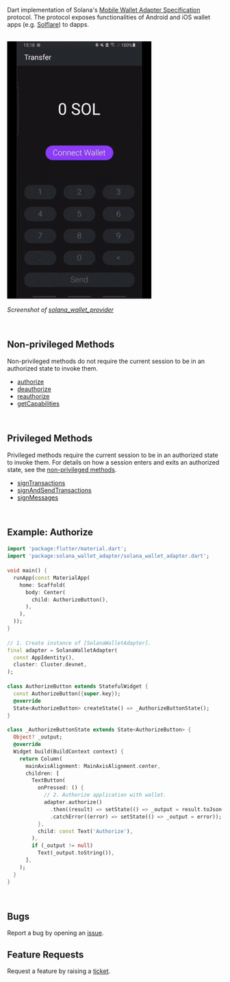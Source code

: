 Dart implementation of Solana's [Mobile Wallet Adapter Specification](https://solana-mobile.github.io/mobile-wallet-adapter/spec/spec.html) protocol. The protocol exposes functionalities of Android and iOS wallet apps (e.g. [Solflare](https://solflare.com/)) to dapps.

<br>

<img src="https://github.com/merigo-labs/example-apps/blob/master/docs/images/solana_wallet_provider_authorize.gif?raw=true" alt="Authorize App" height="600">
<br>

*Screenshot of [solana_wallet_provider](https://pub.dev/packages/solana_wallet_provider)*

<br>

## Non-privileged Methods
Non-privileged methods do not require the current session to be in an authorized state to invoke them.

- [authorize](https://solana-mobile.github.io/mobile-wallet-adapter/spec/spec.html#authorize)
- [deauthorize](https://solana-mobile.github.io/mobile-wallet-adapter/spec/spec.html#deauthorize)
- [reauthorize](https://solana-mobile.github.io/mobile-wallet-adapter/spec/spec.html#reauthorize)
- [getCapabilities](https://solana-mobile.github.io/mobile-wallet-adapter/spec/spec.html#get_capabilities)

<br>

## Privileged Methods
Privileged methods require the current session to be in an authorized state to invoke them. For details on how a session enters and exits an authorized state, see the [non-privileged methods](https://solana-mobile.github.io/mobile-wallet-adapter/spec/spec.html#non-privileged-methods).

- [signTransactions](https://solana-mobile.github.io/mobile-wallet-adapter/spec/spec.html#sign_transactions)
- [signAndSendTransactions](https://solana-mobile.github.io/mobile-wallet-adapter/spec/spec.html#sign_and_send_transactions)
- [signMessages](https://solana-mobile.github.io/mobile-wallet-adapter/spec/spec.html#sign_messages)

<br>

## Example: Authorize

```dart
import 'package:flutter/material.dart';
import 'package:solana_wallet_adapter/solana_wallet_adapter.dart';

void main() {
  runApp(const MaterialApp(
    home: Scaffold(
      body: Center(
        child: AuthorizeButton(),
      ),
    ),
  ));
}

// 1. Create instance of [SolanaWalletAdapter].
final adapter = SolanaWalletAdapter(
  const AppIdentity(),
  cluster: Cluster.devnet,
);

class AuthorizeButton extends StatefulWidget {
  const AuthorizeButton({super.key});
  @override
  State<AuthorizeButton> createState() => _AuthorizeButtonState();
}

class _AuthorizeButtonState extends State<AuthorizeButton> {
  Object? _output;
  @override
  Widget build(BuildContext context) {
    return Column(
      mainAxisAlignment: MainAxisAlignment.center,
      children: [
        TextButton(
          onPressed: () {
            // 2. Authorize application with wallet.
            adapter.authorize()
              .then((result) => setState(() => _output = result.toJson()))
              .catchError((error) => setState(() => _output = error));
          },
          child: const Text('Authorize'),
        ),
        if (_output != null)
          Text(_output.toString()),
      ],
    );
  }
}
```

<br>

## Bugs
Report a bug by opening an [issue](https://github.com/merigo-labs/solana-wallet-adapter/issues/new?template=bug_report.md).

## Feature Requests
Request a feature by raising a [ticket](https://github.com/merigo-labs/solana-wallet-adapter/issues/new?template=feature_request.md).